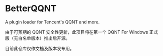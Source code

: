 # BetterQQNT
A plugin loader for Tencent's QQNT and more.

由于可预期的 QQNT 安全性更新，此项目将在第一个 QQNT For Windows 正式版（无白名单版本）推出后开源。

目前此仓库仅作文档及版本发布用。
